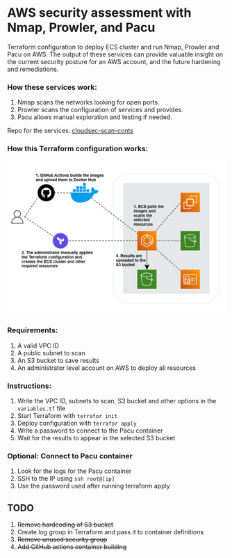 # AWS security assessment with Nmap, Prowler, and Pacu

Terraform configuration to deploy ECS cluster and run Nmap, Prowler and Pacu on AWS.
The output of these services can provide valuable insight on the current security posture for an AWS account, and the future hardening and remediations. 

### How these services work:

1. Nmap scans the networks looking for open ports.
2. Prowler scans the configuration of services and provides.
3. Pacu allows manual exploration and testing if needed.

Repo for the services: [cloudsec-scan-conts](https://github.com/jorgesoft/cloudsec-scan-conts)

### How this Terraform configuration works:

![infra_diagram](public/infra_diagram.png)

### Requirements:

1. A valid VPC ID
2. A public subnet to scan
4. An S3 bucket to save results
5. An administrator level account on AWS to deploy all resources

### Instructions:

1. Write the VPC ID, subnets to scan, S3 bucket and other options in the `variables.tf` file
2. Start Terraform with `terrafor init`
3. Deploy configuration with `terrafor apply`
4. Write a password to connect to the Pacu container
5. Wait for the results to appear in the selected S3 bucket

### Optional: Connect to Pacu container

1. Look for the logs for the Pacu container
2. SSH to the IP using `ssh root@[ip]`
3. Use the password used after running terraform apply

## TODO

1. ~~Remove hardcoding of S3 bucket~~
2. Create log group in Terraform and pass it to container definitions
3. ~~Remove unused security group~~
4. ~~Add GitHub actions container building~~